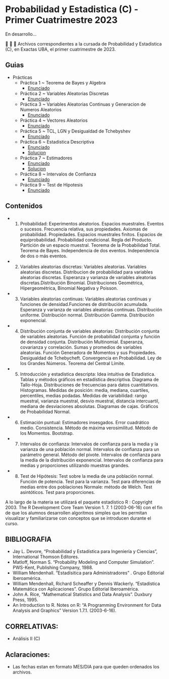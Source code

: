 # Probabilidad y Estadistica (C) - Primer Cuatrimestre 2023

En desarrollo...

🐠 🐠 🐠
Archivos correspondientes a la cursada de Probabilidad y Estadistica (C), en Exactas UBA, el primer cuatrimestre de 2023.

## Guias

- Prácticas
  - Práctica 1 ~ Teorema de Bayes y Algebra
    - [Enunciado](Guias/Practica%201%20-%20Bases%20de%20Algebra%20I%20y%20Teo%20Bayes/Enunciado.pdf)
  - Práctica 2 ~ Variables Aleatorias Discretas
    - [Enunciado](Guias/Practica%202%20-%20Variables%20Aleatorias%20Discretas/Enunciado.pdf)
  - Práctica 3 ~ Variables Aleatorias Continuas y Generacion de Numeros Aleatorios
    - [Enunciado](Guias/Practica%203%20-%20Variables%20Aleatorias%20Continuas%20y%20Generacion%20de%20Numeros%20Aleatorios/Enunciado.pdf)
  - Práctica 4 ~ Vectores Aleatorios
    - [Enunciado](Guias/Practica%204%20-%20Vectores%20Aleatorios/Enunciado.pdf)
  - Práctica 5 ~ TCL, LGN y Desigualdad de Tchebyshev
    - [Enunciado](Guias/Practica%205%20-%20TCL%2C%20LGN%20y%20Desigualdad%20Thebyshev/Enunciado.pdf)
  - Práctica 6 ~ Estadistica Descriptiva
    - [Enunciado](Guias/Practica%206%20-%20Estadistica%20Descriptiva/Enunciado.pdf)
    - [Solucion](Guias/Practica%206%20-%20Estadistica%20Descriptiva/Solucion.ipynb)
  - Práctica 7 ~ Estimadores
    - [Enunciado](Guias/Pr%C3%A1ctica%207%20-%20Estimadores/Enunciado.pdf)
    - [Solucion](Guias/Pr%C3%A1ctica%207%20-%20Estimadores/Solucion.pdf)
  - Práctica 8 ~ Intervalos de Confianza
    - [Enunciado](Guias/Practica%208%20-%20Intervalos%20de%20Confianza/Enunciado.pdf)
  - Práctica 9 ~ Test de Hipotesis
    - [Enunciado](Guias/Practica%209%20-%20Test%20de%20Hipotesis/Enunciado.pdf)

## Contenidos
- 1. Probabilidad: Experimentos aleatorios. Espacios muestrales. Eventos o sucesos. Frecuencia relativa, sus propiedades. Axiomas de probabilidad. Propiedades. Espacios muestrales finitos. Espacios de equiprobabilidad. Probabilidad condicional. Regla del Producto. Partición de un espacio muestral. Teorema de la Probabilidad Total. Teorema de Bayes. Independencia de dos eventos. Independencia de dos o más eventos.
- 2. Variables aleatorias discretas: Variables aleatorias. Variables aleatorias discretas. Distribucion de probabilidad para variables aleatorias discretas. Esperanza y varianza de variables aleatorias discretas.Distribución Binomial. Distribuciones Geométrica, Hipergeométrica, Binomial Negativa y Poisson.
- 3. Variables aleatorias continuas: Variables aleatorias continuas y funciones de densidad.Funciones de distribución acumulada. Esperanza y varianza de variables aleatorias continuas. Distribución uniforme. Distribución normal. Distribución Gamma. Distribución exponencial.
- 4. Distribución conjunta de variables aleatorias: Distribución conjunta de variables aleatorias. Función de probabilidad conjunta y función de densidad conjunta. Distribución Multinomial. Esperanza, covarianza y correlación. Sumas y promedios de variables aleatorias. Función Generadora de Momentos y sus Propiedades. Desigualdad de Tchebycheft. Convergencia en Probabilidad. Ley de los Grandes Números. Teorema del Central Límite.
- 5. Introducción y estadística descripta: Idea intuitiva de Estadística. Tablas y métodos gráficos en estadística descriptiva. Diagrama de Tallo-Hoja. Distribuciones de frecuencias para datos cuantitativos. Histogramas. Medidas de posición: media, mediana, cuartiles, percentiles, medias podadas. Medidas de variabilidad: rango muestral, varianza muestral, desvio muestral, distancia intercuartil, mediana de desviaciones absolutas. Diagramas de cajas. Gráficos de Probabilidad Normal.
- 6. Estimación puntual: Estimadores insesgados. Error cuadrático medio. Consistencia. Método de máxima verosimilitud. Método de los Momentos. Bootstrap.
- 7. Intervalos de confianza: Intervalos de confianza para la media y la varianza de una población normal. Intervalos de confianza para un parámetro general. Método del pivote. Intervalos de confianza para la media de la distribución exponencial. Intervalos de confianza para medias y proporciones utilizando muestras grandes.
- 8. Test de Hipótesis: Test sobre la media de una población normal. Función de potencia. Test para la varianza. Test para diferencias de medias entre dos poblaciones Normale: método de Welch. Test asintóticos. Test para proporciones.

A lo largo de la materia se utilizará el paquete estadístico R : Copyright 2003. The R Development Core Team Version 1. 7. 1 (2003-06-16) con el fin de que los alumnos desarrollen algoritmos simples que les permitan visualizar y familiarizarse con conceptos que se introducen durante el curso.

## BIBLIOGRAFIA
- Jay L. Devore, “Probabilidad y Estadística para Ingeniería y Ciencias”, International Thomson Editores.
- Matloff, Norman S. “Probability Modeling and Computer Simulation”. PWS-Kent, Publishing Company, 1988.
- William Mendenhall. “Estadísitica para Administradores” . Grupo Editorial Iberoamérica.
- William Mendenhall, Richard Scheaffer y Dennis Wackerly. “Estadística Matemática con Aplicaciones”. Grupo Editorial Iberoamérica.
- John A. Rice, “Mathematical Statistics and Data Analysis”. Duxbury Press, 1995.
- An Introduction to R. Notes on R: “A Programming Environment for Data Analysis and Graphics” Version 1.7.1. (2003-6-16).

## CORRELATIVAS: 
* Análisis II (C)

## Aclaraciones: 
* Las fechas estan en formato MES/DIA para que queden ordenados los archivos.